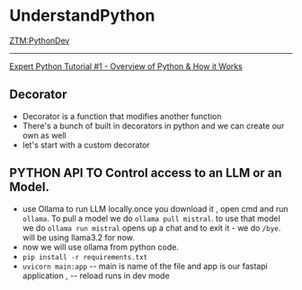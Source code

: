 # UnderstandPython

[ZTM:PythonDev](https://github.com/aneagoie/ztm-python-course-exercises)

---

[Expert Python Tutorial #1 - Overview of Python & How it Works](https://youtu.be/mclfteWlT2Q?si=y1G2sLThk26xOCEn)

## Decorator

- Decorator is a function that modifies another function
- There's a bunch of built in decorators in python and we can create our own as well
- let's start with a custom decorator

## PYTHON API TO Control access to an LLM or an Model.

- use Ollama to run LLM locally.once you download it , open cmd and run `ollama`. To pull a model we do `ollama pull mistral`. to use that model we do `ollama run mistral` opens up a chat and to exit it - we do `/bye`. will be using llama3.2 for now.
- now we will use ollama from python code. 
- `pip install -r requirements.txt`
- `uvicorn main:app`  -- main is name of the file and app is our fastapi application , -- reload runs in dev mode